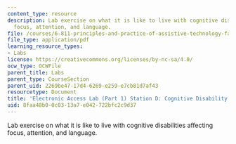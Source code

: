 ```yaml
---
content_type: resource
description: Lab exercise on what it is like to live with cognitive disabilities affecting
  focus, attention, and language.
file: /courses/6-811-principles-and-practice-of-assistive-technology-fall-2014/8faa48b00c0313a7e042722bfc2c9d37_MIT6_811F14_CongitiveDisb.pdf
file_type: application/pdf
learning_resource_types:
- Labs
license: https://creativecommons.org/licenses/by-nc-sa/4.0/
ocw_type: OCWFile
parent_title: Labs
parent_type: CourseSection
parent_uid: 2269be47-17d4-6269-e259-e7cb81d7af43
resourcetype: Document
title: 'Electronic Access Lab (Part 1) Station D: Cognitive Disability'
uid: 8faa48b0-0c03-13a7-e042-722bfc2c9d37
---
```

Lab exercise on what it is like to live with cognitive disabilities affecting focus, attention, and language.